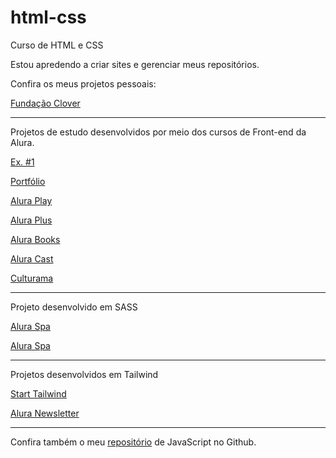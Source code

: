 # html-css
 Curso de HTML e CSS

 Estou apredendo a criar sites e gerenciar meus repositórios.

 Confira os meus projetos pessoais:

 <a href="https://matheus-pombeiro.github.io/html-css/clover-foundation/index.html">Fundação Clover</a>

 <hr>

 Projetos de estudo desenvolvidos por meio dos cursos de Front-end da Alura.

 <a href="https://matheus-pombeiro.github.io/html-css/ex-1/index.html">Ex. #1</a>

 <a href="https://matheus-pombeiro.github.io/html-css/portfolio/index.html">Portfólio</a>

 <a href="https://matheus-pombeiro.github.io/html-css/alura-play/index.html">Alura Play</a>

 <a href="https://matheus-pombeiro.github.io/html-css/alura-plus/index.html">Alura Plus</a>

 <a href="https://matheus-pombeiro.github.io/html-css/alura-books/index.html">Alura Books</a>

 <a href="https://matheus-pombeiro.github.io/html-css/alura-cast/index.html">Alura Cast</a>

 <a href="https://matheus-pombeiro.github.io/html-css/culturama/index.html">Culturama</a>
 
 <hr>

 Projeto desenvolvido em SASS

 <a href="https://matheus-pombeiro.github.io/html-css/alura-spa/index.html">Alura Spa</a>

 <a href="https://matheus-pombeiro.github.io/html-css/sass/index.html">Alura Spa</a>

 <hr>

 Projetos desenvolvidos em Tailwind

 <a href="https://matheus-pombeiro.github.io/html-css/alura-newsletter/index.html">Start Tailwind</a>

 <a href="https://matheus-pombeiro.github.io/html-css/alura-newsletter/newsletter.html">Alura Newsletter</a>

 <hr>

 Confira também o meu <a href="https://matheus-pombeiro.github.io/javascript">repositório</a> de JavaScript no Github.

